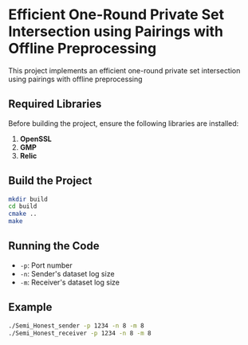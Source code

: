 # Efficient One-Round Private Set Intersection using Pairings with Offline Preprocessing

This project implements an efficient one-round private set intersection using pairings with offline preprocessing

## Required Libraries
Before building the project, ensure the following libraries are installed:

1. **OpenSSL**
2. **GMP**
3. **Relic**
   
## Build the Project

```bash
mkdir build
cd build
cmake ..
make
```

## Running the Code
- `-p`: Port number
- `-n`: Sender's dataset log size
- `-m`: Receiver's dataset log size

## Example
``` bash
./Semi_Honest_sender -p 1234 -n 8 -m 8
./Semi_Honest_receiver -p 1234 -n 8 -m 8
```

